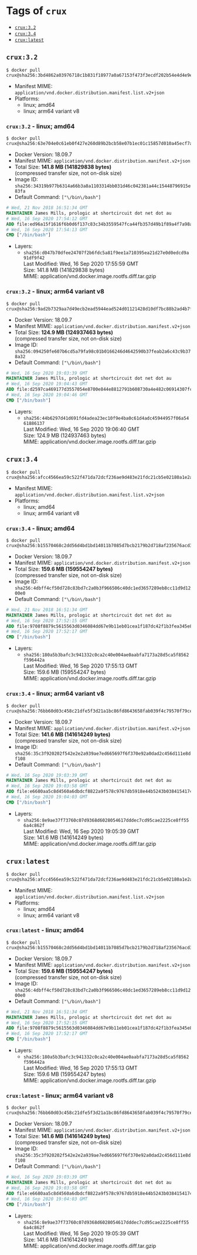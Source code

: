 <!-- THIS FILE IS GENERATED VIA './update-remote.sh' -->

# Tags of `crux`

-	[`crux:3.2`](#crux32)
-	[`crux:3.4`](#crux34)
-	[`crux:latest`](#cruxlatest)

## `crux:3.2`

```console
$ docker pull crux@sha256:3bd4862a03976718c1b831f18977a0a67153f473f3ecdf202b54e4d4e9e31354
```

-	Manifest MIME: `application/vnd.docker.distribution.manifest.list.v2+json`
-	Platforms:
	-	linux; amd64
	-	linux; arm64 variant v8

### `crux:3.2` - linux; amd64

```console
$ docker pull crux@sha256:63e704e0c61eb0f427e260d89b2bcb58e07b1ec01c15857d010a45ecf7a34dda
```

-	Docker Version: 18.09.7
-	Manifest MIME: `application/vnd.docker.distribution.manifest.v2+json`
-	Total Size: **141.8 MB (141829838 bytes)**  
	(compressed transfer size, not on-disk size)
-	Image ID: `sha256:34319b977b6314a66b3a8a1103314bb031d46c042381a44c15448796915e83fa`
-	Default Command: `["\/bin\/bash"]`

```dockerfile
# Wed, 21 Nov 2018 16:51:34 GMT
MAINTAINER James Mills, prologic at shortcircuit dot net dot au
# Wed, 16 Sep 2020 17:54:12 GMT
ADD file:ed96a15f1616f6b0d6f137c83c34b3559547fca44fb357d49b1f89a4f7a98a80 in / 
# Wed, 16 Sep 2020 17:54:13 GMT
CMD ["/bin/bash"]
```

-	Layers:
	-	`sha256:d047b70dfee24707f2b6fdc5a81f9ee1a710395ea21d27e0d0edcd9a91df9f42`  
		Last Modified: Wed, 16 Sep 2020 17:55:59 GMT  
		Size: 141.8 MB (141829838 bytes)  
		MIME: application/vnd.docker.image.rootfs.diff.tar.gzip

### `crux:3.2` - linux; arm64 variant v8

```console
$ docker pull crux@sha256:9ad2b7329aa7d49ecb2ead5944ead524d01121428d10df7bc88b2ad4b7f70297
```

-	Docker Version: 18.09.7
-	Manifest MIME: `application/vnd.docker.distribution.manifest.v2+json`
-	Total Size: **124.9 MB (124937463 bytes)**  
	(compressed transfer size, not on-disk size)
-	Image ID: `sha256:094250fe607b6cd5a79fa98c01b0166246d4642590b37feab2a6c43c9b378a32`
-	Default Command: `["\/bin\/bash"]`

```dockerfile
# Wed, 16 Sep 2020 19:03:39 GMT
MAINTAINER James Mills, prologic at shortcircuit dot net dot au
# Wed, 16 Sep 2020 19:04:43 GMT
ADD file:d2597ca469177d3557054e8700e844e8812791b608730a4e482c06914307fc5a in / 
# Wed, 16 Sep 2020 19:04:46 GMT
CMD ["/bin/bash"]
```

-	Layers:
	-	`sha256:44b6297d41d691fd4adea23ec10f9e4ba0c61d4adc45944957f06a5461886137`  
		Last Modified: Wed, 16 Sep 2020 19:06:40 GMT  
		Size: 124.9 MB (124937463 bytes)  
		MIME: application/vnd.docker.image.rootfs.diff.tar.gzip

## `crux:3.4`

```console
$ docker pull crux@sha256:afcc4566ea59c522f471da72dcf236ae9d483e21fdc21cb5e02180a1e2aa790d
```

-	Manifest MIME: `application/vnd.docker.distribution.manifest.list.v2+json`
-	Platforms:
	-	linux; amd64
	-	linux; arm64 variant v8

### `crux:3.4` - linux; amd64

```console
$ docker pull crux@sha256:b15570468c2dd56d4bd1bd14011b7085d7bcb2179b2d718af235676acd38ddee
```

-	Docker Version: 18.09.7
-	Manifest MIME: `application/vnd.docker.distribution.manifest.v2+json`
-	Total Size: **159.6 MB (159554247 bytes)**  
	(compressed transfer size, not on-disk size)
-	Image ID: `sha256:4dbff4cf50d728c83bd7c2a0b3f966506c40dc1ed3657289eb8cc11d9d1200e0`
-	Default Command: `["\/bin\/bash"]`

```dockerfile
# Wed, 21 Nov 2018 16:51:34 GMT
MAINTAINER James Mills, prologic at shortcircuit dot net dot au
# Wed, 16 Sep 2020 17:52:15 GMT
ADD file:9708f8879c5615563d0346084dd67e9b11eb01cea1f187dc42f1b3fea345e8e3 in / 
# Wed, 16 Sep 2020 17:52:17 GMT
CMD ["/bin/bash"]
```

-	Layers:
	-	`sha256:180a5b3bafc3c941332c0ca2c40e004ae0aabfa7173a28d5ca5f8562f596442a`  
		Last Modified: Wed, 16 Sep 2020 17:55:13 GMT  
		Size: 159.6 MB (159554247 bytes)  
		MIME: application/vnd.docker.image.rootfs.diff.tar.gzip

### `crux:3.4` - linux; arm64 variant v8

```console
$ docker pull crux@sha256:76bb60d03c458c21dfe5f3d21a1bc86fd8643658fab039f4c79570f79ce53acb
```

-	Docker Version: 18.09.7
-	Manifest MIME: `application/vnd.docker.distribution.manifest.v2+json`
-	Total Size: **141.6 MB (141614249 bytes)**  
	(compressed transfer size, not on-disk size)
-	Image ID: `sha256:35c3f920202f542e2e2a939ae7ed665697f6f370e92a0dad2c456d111e8df108`
-	Default Command: `["\/bin\/bash"]`

```dockerfile
# Wed, 16 Sep 2020 19:03:39 GMT
MAINTAINER James Mills, prologic at shortcircuit dot net dot au
# Wed, 16 Sep 2020 19:03:58 GMT
ADD file:e6680aa5c8d4560a6dbdcf8822a9f578c9767db5918e44b5243b0384154174f1 in / 
# Wed, 16 Sep 2020 19:04:03 GMT
CMD ["/bin/bash"]
```

-	Layers:
	-	`sha256:8e9ae37f73760c07d9368d6028054617dddec7cd95cae2225ce8ff556a4c862f`  
		Last Modified: Wed, 16 Sep 2020 19:05:39 GMT  
		Size: 141.6 MB (141614249 bytes)  
		MIME: application/vnd.docker.image.rootfs.diff.tar.gzip

## `crux:latest`

```console
$ docker pull crux@sha256:afcc4566ea59c522f471da72dcf236ae9d483e21fdc21cb5e02180a1e2aa790d
```

-	Manifest MIME: `application/vnd.docker.distribution.manifest.list.v2+json`
-	Platforms:
	-	linux; amd64
	-	linux; arm64 variant v8

### `crux:latest` - linux; amd64

```console
$ docker pull crux@sha256:b15570468c2dd56d4bd1bd14011b7085d7bcb2179b2d718af235676acd38ddee
```

-	Docker Version: 18.09.7
-	Manifest MIME: `application/vnd.docker.distribution.manifest.v2+json`
-	Total Size: **159.6 MB (159554247 bytes)**  
	(compressed transfer size, not on-disk size)
-	Image ID: `sha256:4dbff4cf50d728c83bd7c2a0b3f966506c40dc1ed3657289eb8cc11d9d1200e0`
-	Default Command: `["\/bin\/bash"]`

```dockerfile
# Wed, 21 Nov 2018 16:51:34 GMT
MAINTAINER James Mills, prologic at shortcircuit dot net dot au
# Wed, 16 Sep 2020 17:52:15 GMT
ADD file:9708f8879c5615563d0346084dd67e9b11eb01cea1f187dc42f1b3fea345e8e3 in / 
# Wed, 16 Sep 2020 17:52:17 GMT
CMD ["/bin/bash"]
```

-	Layers:
	-	`sha256:180a5b3bafc3c941332c0ca2c40e004ae0aabfa7173a28d5ca5f8562f596442a`  
		Last Modified: Wed, 16 Sep 2020 17:55:13 GMT  
		Size: 159.6 MB (159554247 bytes)  
		MIME: application/vnd.docker.image.rootfs.diff.tar.gzip

### `crux:latest` - linux; arm64 variant v8

```console
$ docker pull crux@sha256:76bb60d03c458c21dfe5f3d21a1bc86fd8643658fab039f4c79570f79ce53acb
```

-	Docker Version: 18.09.7
-	Manifest MIME: `application/vnd.docker.distribution.manifest.v2+json`
-	Total Size: **141.6 MB (141614249 bytes)**  
	(compressed transfer size, not on-disk size)
-	Image ID: `sha256:35c3f920202f542e2e2a939ae7ed665697f6f370e92a0dad2c456d111e8df108`
-	Default Command: `["\/bin\/bash"]`

```dockerfile
# Wed, 16 Sep 2020 19:03:39 GMT
MAINTAINER James Mills, prologic at shortcircuit dot net dot au
# Wed, 16 Sep 2020 19:03:58 GMT
ADD file:e6680aa5c8d4560a6dbdcf8822a9f578c9767db5918e44b5243b0384154174f1 in / 
# Wed, 16 Sep 2020 19:04:03 GMT
CMD ["/bin/bash"]
```

-	Layers:
	-	`sha256:8e9ae37f73760c07d9368d6028054617dddec7cd95cae2225ce8ff556a4c862f`  
		Last Modified: Wed, 16 Sep 2020 19:05:39 GMT  
		Size: 141.6 MB (141614249 bytes)  
		MIME: application/vnd.docker.image.rootfs.diff.tar.gzip
